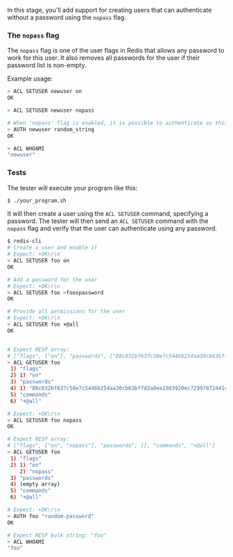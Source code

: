 In this stage, you'll add support for creating users that can authenticate without a password using the `nopass` flag.

### The `nopass` flag

The `nopass` flag is one of the user flags in Redis that allows any password to work for this user. It also removes all passwords for the user if their password list is non-empty.

Example usage:

```bash
> ACL SETUSER newuser on
OK

> ACL SETUSER newuser nopass

# When 'nopass' flag is enabled, it is possible to authenticate as this user using any password
> AUTH newuser random_string
OK

> ACL WHOAMI
"newuser"
```

### Tests

The tester will execute your program like this:

```bash
$ ./your_program.sh
```

It will then create a user using the `ACL SETUSER` command, specifying a password. The tester will then send an `ACL SETUSER` command with the `nopass` flag and verify that the user can authenticate using any password.

```bash
$ redis-cli
# Create a user and enable it
# Expect: +OK\r\n
> ACL SETUSER foo on
OK

# Add a password for the user
# Expect: +OK\r\n
> ACL SETUSER foo >foospassword
OK

# Provide all permissions for the user
# Expect: +OK\r\n
> ACL SETUSER foo +@all
OK


# Expect RESP array:
# ["flags", ["on"], "passwords", ["88c032bf637c58e7c5446b254aa30cb63bffd2a8ea1983920ec72997872441c1"], "commands", "+@all"]
> ACL GETUSER foo
 1) "flags"
 2) 1) "on"
 3) "passwords"
 4) 1) "88c032bf637c58e7c5446b254aa30cb63bffd2a8ea1983920ec72997872441c1"
 5) "commands"
 6) "+@all"

# Expect: +OK\r\n
> ACL SETUSER foo nopass
OK

# Expect RESP array:
# ["flags", ["on", "nopass"], "passwords", [], "commands", "+@all"]
> ACL GETUSER foo
 1) "flags"
 2) 1) "on"
    2) "nopass"
 3) "passwords"
 4) (empty array)
 5) "commands"
 6) "+@all"

# Expect: +OK\r\n
> AUTH foo "random-password"
OK

# Expect RESP bulk string: "foo"
> ACL WHOAMI
"foo"
```